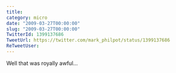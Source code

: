```yaml
---
title: 
category: micro
date: "2009-03-27T00:00:00"
slug: "2009-03-27T00:00:00"
TwitterId: 1399137686
TweetUrl: https://twitter.com/mark_philpot/status/1399137686
ReTweetUser: 
---
```


Well that was royally awful...